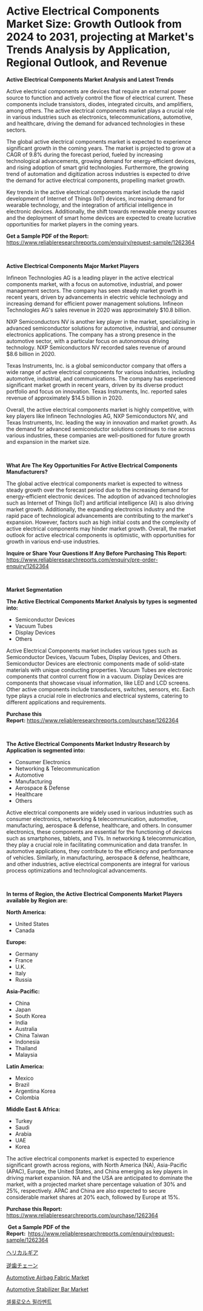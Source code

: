 <p><h1>Active Electrical Components Market Size: Growth Outlook from 2024 to 2031, projecting at Market's Trends Analysis by Application, Regional Outlook, and Revenue</h1></p><p><strong>Active Electrical Components Market Analysis and Latest Trends</strong></p>
<p><p>Active electrical components are devices that require an external power source to function and actively control the flow of electrical current. These components include transistors, diodes, integrated circuits, and amplifiers, among others. The active electrical components market plays a crucial role in various industries such as electronics, telecommunications, automotive, and healthcare, driving the demand for advanced technologies in these sectors.</p><p>The global active electrical components market is expected to experience significant growth in the coming years. The market is projected to grow at a CAGR of 9.8% during the forecast period, fueled by increasing technological advancements, growing demand for energy-efficient devices, and rising adoption of smart grid technologies. Furthermore, the growing trend of automation and digitization across industries is expected to drive the demand for active electrical components, propelling market growth.</p><p>Key trends in the active electrical components market include the rapid development of Internet of Things (IoT) devices, increasing demand for wearable technology, and the integration of artificial intelligence in electronic devices. Additionally, the shift towards renewable energy sources and the deployment of smart home devices are expected to create lucrative opportunities for market players in the coming years.</p></p>
<p><strong>Get a Sample PDF of the Report:&nbsp;</strong> <a href="https://www.reliableresearchreports.com/enquiry/request-sample/1262364">https://www.reliableresearchreports.com/enquiry/request-sample/1262364</a></p>
<p>&nbsp;</p>
<p><strong>Active Electrical Components Major Market Players</strong></p>
<p><p>Infineon Technologies AG is a leading player in the active electrical components market, with a focus on automotive, industrial, and power management sectors. The company has seen steady market growth in recent years, driven by advancements in electric vehicle technology and increasing demand for efficient power management solutions. Infineon Technologies AG's sales revenue in 2020 was approximately $10.8 billion.</p><p>NXP Semiconductors NV is another key player in the market, specializing in advanced semiconductor solutions for automotive, industrial, and consumer electronics applications. The company has a strong presence in the automotive sector, with a particular focus on autonomous driving technology. NXP Semiconductors NV recorded sales revenue of around $8.6 billion in 2020.</p><p>Texas Instruments, Inc. is a global semiconductor company that offers a wide range of active electrical components for various industries, including automotive, industrial, and communications. The company has experienced significant market growth in recent years, driven by its diverse product portfolio and focus on innovation. Texas Instruments, Inc. reported sales revenue of approximately $14.5 billion in 2020.</p><p>Overall, the active electrical components market is highly competitive, with key players like Infineon Technologies AG, NXP Semiconductors NV, and Texas Instruments, Inc. leading the way in innovation and market growth. As the demand for advanced semiconductor solutions continues to rise across various industries, these companies are well-positioned for future growth and expansion in the market size.</p></p>
<p>&nbsp;</p>
<p><strong>What Are The Key Opportunities For Active Electrical Components Manufacturers?</strong></p>
<p><p>The global active electrical components market is expected to witness steady growth over the forecast period due to the increasing demand for energy-efficient electronic devices. The adoption of advanced technologies such as Internet of Things (IoT) and artificial intelligence (AI) is also driving market growth. Additionally, the expanding electronics industry and the rapid pace of technological advancements are contributing to the market's expansion. However, factors such as high initial costs and the complexity of active electrical components may hinder market growth. Overall, the market outlook for active electrical components is optimistic, with opportunities for growth in various end-use industries.</p></p>
<p><strong>Inquire or Share Your Questions If Any Before Purchasing This Report:</strong> <a href="https://www.reliableresearchreports.com/enquiry/pre-order-enquiry/1262364">https://www.reliableresearchreports.com/enquiry/pre-order-enquiry/1262364</a></p>
<p>&nbsp;</p>
<p><strong>Market Segmentation</strong></p>
<p><strong>The Active Electrical Components Market Analysis by types is segmented into:</strong></p>
<p><ul><li>Semiconductor Devices</li><li>Vacuum Tubes</li><li>Display Devices</li><li>Others</li></ul></p>
<p><p>Active Electrical Components market includes various types such as Semiconductor Devices, Vacuum Tubes, Display Devices, and Others. Semiconductor Devices are electronic components made of solid-state materials with unique conducting properties. Vacuum Tubes are electronic components that control current flow in a vacuum. Display Devices are components that showcase visual information, like LED and LCD screens. Other active components include transducers, switches, sensors, etc. Each type plays a crucial role in electronics and electrical systems, catering to different applications and requirements.</p></p>
<p><strong>Purchase this Report:&nbsp;</strong><a href="https://www.reliableresearchreports.com/purchase/1262364">https://www.reliableresearchreports.com/purchase/1262364</a></p>
<p>&nbsp;</p>
<p><strong>The Active Electrical Components Market Industry Research by Application is segmented into:</strong></p>
<p><ul><li>Consumer Electronics</li><li>Networking & Telecommunication</li><li>Automotive</li><li>Manufacturing</li><li>Aerospace & Defense</li><li>Healthcare</li><li>Others</li></ul></p>
<p><p>Active electrical components are widely used in various industries such as consumer electronics, networking & telecommunication, automotive, manufacturing, aerospace & defense, healthcare, and others. In consumer electronics, these components are essential for the functioning of devices such as smartphones, tablets, and TVs. In networking & telecommunication, they play a crucial role in facilitating communication and data transfer. In automotive applications, they contribute to the efficiency and performance of vehicles. Similarly, in manufacturing, aerospace & defense, healthcare, and other industries, active electrical components are integral for various process optimizations and technological advancements.</p></p>
<p>&nbsp;</p>
<p><strong>In terms of Region, the Active Electrical Components Market Players available by Region are:</strong></p>
<p>
    <p> <strong> North America: </strong>
        <ul>
            <li>United States</li>
            <li>Canada</li>
        </ul>
        </p> 
    <p> <strong> Europe: </strong>
        <ul>
            <li>Germany</li>
            <li>France</li>
            <li>U.K.</li>
            <li>Italy</li>
            <li>Russia</li>
        </ul>
        </p> 
    <p> <strong> Asia-Pacific: </strong>
        <ul>
            <li>China</li>
            <li>Japan</li>
            <li>South Korea</li>
            <li>India</li>
            <li>Australia</li>
            <li>China Taiwan</li>
            <li>Indonesia</li>
            <li>Thailand</li>
            <li>Malaysia</li>
        </ul>
        </p> 
    <p> <strong> Latin America: </strong>
        <ul>
            <li>Mexico</li>
            <li>Brazil</li>
            <li>Argentina Korea</li>
            <li>Colombia</li>
        </ul>
        </p> 
    <p> <strong> Middle East & Africa: </strong>
        <ul>
            <li>Turkey</li>
            <li>Saudi</li>
            <li>Arabia</li>
            <li>UAE</li>
            <li>Korea</li>
        </ul>
    </p>
    </p>
<p><p>The active electrical components market is expected to experience significant growth across regions, with North America (NA), Asia-Pacific (APAC), Europe, the United States, and China emerging as key players in driving market expansion. NA and the USA are anticipated to dominate the market, with a projected market share percentage valuation of 30% and 25%, respectively. APAC and China are also expected to secure considerable market shares at 20% each, followed by Europe at 15%.</p></p>
<p><strong>Purchase this Report: </strong><a href="https://www.reliableresearchreports.com/purchase/1262364">https://www.reliableresearchreports.com/purchase/1262364</a></p>
<p>&nbsp;<strong>Get a Sample PDF of the Report:&nbsp;&nbsp;</strong><a href="https://www.reliableresearchreports.com/enquiry/request-sample/1262364">https://www.reliableresearchreports.com/enquiry/request-sample/1262364</a></p>
<p><strong></strong></p>
<p><p><a href="https://github.com/joaejkdzgyljvo6/Market-Research-Report-List-1/blob/main/82673779369.md">ヘリカルギア</a></p><p><a href="https://github.com/NashBeahan2023/Market-Research-Report-List-1/blob/main/44630779370.md">逆歯チェーン</a></p><p><a href="https://issuu.com/reportprime-2/docs/automotive-airbag-fabric-market-size-2030.pptx">Automotive Airbag Fabric Market</a></p><p><a href="https://issuu.com/reportprime-2/docs/automotive-stabilizer-bar-market-size-2030.pptx">Automotive Stabilizer Bar Market</a></p><p><a href="https://github.com/royErdmtyan906778/Market-Research-Report-List-1/blob/main/94042958574.md">셀룰로오스 필라멘트</a></p></p>